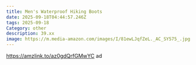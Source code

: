 ```yaml
---
title: Men's Waterproof Hiking Boots
date: 2025-09-18T04:44:57.246Z
tags: 2025-09-18
Category: other
description: 39.xx
image: https://m.media-amazon.com/images/I/81ewLJqfZeL._AC_SY575_.jpg
---
```

https://amzlink.to/az0gdQrfGMwYC ad